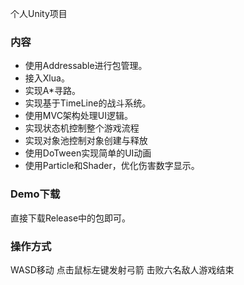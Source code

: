 个人Unity项目

### 内容

* 使用Addressable进行包管理。
* 接入Xlua。
* 实现A*寻路。
* 实现基于TimeLine的战斗系统。
* 使用MVC架构处理UI逻辑。
* 实现状态机控制整个游戏流程
* 实现对象池控制对象创建与释放
* 使用DoTween实现简单的UI动画
* 使用Particle和Shader，优化伤害数字显示。


### Demo下载

直接下载Release中的包即可。

### 操作方式

WASD移动 点击鼠标左键发射弓箭
击败六名敌人游戏结束
